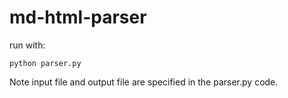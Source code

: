 # md-html-parser

run with:
```
python parser.py
```

Note input file and output file are specified in the parser.py code.
